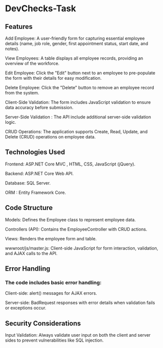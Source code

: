 # DevChecks-Task

## Features
Add Employee: A user-friendly form for capturing essential employee details (name, job role, gender, first appointment status, start date, and notes).

View Employees: A table displays all employee records, providing an overview of the workforce.

Edit Employee: Click the "Edit" button next to an employee to pre-populate the form with their details for easy modification.

Delete Employee: Click the "Delete" button to remove an employee record from the system.

Client-Side Validation: The form includes JavaScript validation to ensure data accuracy before submission.

Server-Side Validation : The API include additional server-side validation logic.

CRUD Operations: The application supports Create, Read, Update, and Delete (CRUD) operations on employee data.
## Technologies Used
Frontend: ASP.NET Core MVC , HTML, CSS, JavaScript (jQuery).

Backend: ASP.NET Core Web API.

Database: SQL Server.

ORM : Entity Framework Core.


## Code Structure
Models: Defines the Employee class to represent employee data.

Controllers (API): Contains the EmployeeController with CRUD actions.

Views: Renders the employee form and table.

wwwroot/js/master.js: Client-side JavaScript for form interaction, validation, and AJAX calls to the API.

## Error Handling
### The code includes basic error handling:

Client-side: alert() messages for AJAX errors.

Server-side: BadRequest responses with error details when validation fails or exceptions occur.

## Security Considerations
Input Validation: Always validate user input on both the client and server sides to prevent vulnerabilities like  SQL injection.
